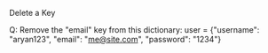 Delete a Key

Q: Remove the "email" key from this dictionary:
user = {"username": "aryan123", "email": "me@site.com", "password": "1234"}
